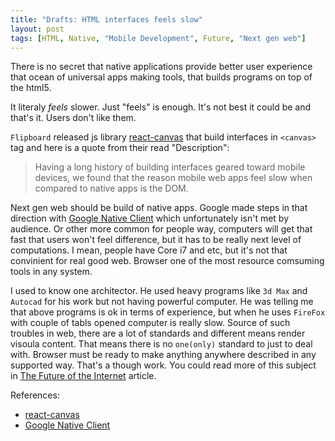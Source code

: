 ```yaml
---
title: "Drafts: HTML interfaces feels slow"
layout: post
tags: [HTML, Native, "Mobile Development", Future, "Next gen web"]
---
```


There is no secret that native applications provide better user experience that ocean of universal apps making tools, that builds programs on top of the html5.

It literaly *feels* slower. Just "feels" is enough. It's not best it could be and that's it. Users don't like them.

`Flipboard` released js library [react-canvas][react-canvas] that build interfaces in `<canvas>` tag and here is a quote from their read "Description":

> Having a long history of building interfaces geared toward mobile devices, we found that the reason mobile web apps feel slow when compared to native apps is the DOM.
	
Next gen web should be build of native apps. Google made steps in that direction with [Google Native Client][nacl] which unfortunately isn't met by audience. 
Or other more common for people way, computers will get that fast that users won't feel difference, but it has to be really next level of computations. I mean, people have Core i7 and etc, but it's not that convinient for real good web. Browser one of the most resource comsuming tools in any system.

I used to know one architector. He used heavy programs like `3d Max` and `Autocad` for his work but not having powerful computer. He was telling me that above programs is ok in terms of experience, but when he uses `FireFox` with couple of tabls opened computer is really slow. Source of such troubles in web, there are a lot of standards and different means render visoula content. That means there is no `one(only)` standard to just to deal with. Browser must be ready to make anything anywhere described in any supported way. That's a though work. You could read more of this subject in [The Future of the Internet](https://translate.google.com/translate?sl=ru&tl=en&js=y&prev=_t&hl=ru&ie=UTF-8&u=http%3A%2F%2Ffamer.github.io%2Frublog%2Ffuture%2F2015%2F01%2F20%2Fweb-guidelines.html&edit-text=) article.


References:

* [react-canvas][react-canvas]
* [Google Native Client][nacl]


[react-canvas]: https://github.com/flipboard/react-canvas
[nacl]: https://developer.chrome.com/native-client
